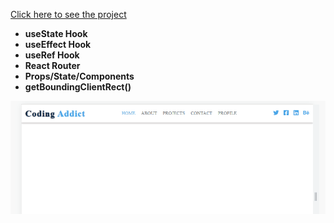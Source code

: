 [Click here to see the project](https://navbar-with-react.vercel.app/)
<br>
- __useState Hook__ <br>
- __useEffect Hook__ <br>
- __useRef Hook__ <br>
- __React Router__ <br>
- __Props/State/Components__ <br>
- __getBoundingClientRect()__<br>
<div align="center"><img src="https://github.com/MehmetCakir1/navbarWithReact/blob/master/navbarWithReact.gif"</div>
